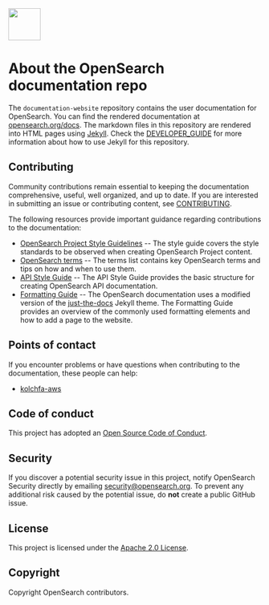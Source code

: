 <img src="https://opensearch.org/assets/img/opensearch-logo-themed.svg" height="64px">

# About the OpenSearch documentation repo

The `documentation-website` repository contains the user documentation for OpenSearch. You can find the rendered documentation at [opensearch.org/docs](https://opensearch.org/docs).
The markdown files in this repository are rendered into HTML pages using [Jekyll](https://jekyllrb.com/). Check the [DEVELOPER_GUIDE](DEVELOPER_GUIDE.md) for more information about how to use Jekyll for this repository.


## Contributing

Community contributions remain essential to keeping the documentation comprehensive, useful, well organized, and up to date. If you are interested in submitting an issue or contributing content, see [CONTRIBUTING](CONTRIBUTING.md). 

The following resources provide important guidance regarding contributions to the documentation:  

- [OpenSearch Project Style Guidelines](STYLE_GUIDE.md) -- The style guide covers the style standards to be observed when creating OpenSearch Project content.
- [OpenSearch terms](TERMS.md) -- The terms list contains key OpenSearch terms and tips on how and when to use them.  
- [API Style Guide](API_STYLE_GUIDE.md) -- The API Style Guide provides the basic structure for creating OpenSearch API documentation.
- [Formatting Guide](FORMATTING_GUIDE.md) -- The OpenSearch documentation uses a modified version of the [just-the-docs](https://github.com/pmarsceill/just-the-docs) Jekyll theme. The Formatting Guide provides an overview of the commonly used formatting elements and how to add a page to the website.


## Points of contact

If you encounter problems or have questions when contributing to the documentation, these people can help:

- [kolchfa-aws](https://github.com/kolchfa-aws)

## Code of conduct

This project has adopted an [Open Source Code of Conduct](https://opensearch.org/codeofconduct.html).


## Security

If you discover a potential security issue in this project, notify OpenSearch Security directly by emailing security@opensearch.org. To prevent any additional risk caused by the potential issue, do **not** create a public GitHub issue.

## License

This project is licensed under the [Apache 2.0 License](LICENSE).


## Copyright

Copyright OpenSearch contributors.
